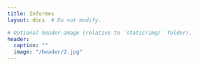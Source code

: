 ```yaml
---
title: Informes
layout: docs  # Do not modify.

# Optional header image (relative to `static/img/` folder).
header:
  caption: ""
  image: "/header/2.jpg"
---
```

